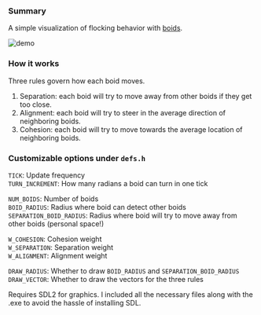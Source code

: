 ### Summary

A simple visualization of flocking behavior with [boids](http://www.red3d.com/cwr/boids/).

![demo](https://i.gyazo.com/d6741f0e8091731673d51cf91cee5f88.gif)

### How it works

Three rules govern how each boid moves.  
1) Separation: each boid will try to move away from other boids if they get too close.  
2) Alignment: each boid will try to steer in the average direction of neighboring boids.  
3) Cohesion: each boid will try to move towards the average location of neighboring boids.  

### Customizable options under `defs.h`  
`TICK`: Update frequency  
`TURN_INCREMENT`: How many radians a boid can turn in one tick  

`NUM_BOIDS`: Number of boids  
`BOID_RADIUS`: Radius where boid can detect other boids  
`SEPARATION_BOID_RADIUS`: Radius where boid will try to move away from other boids (personal space!)  

`W_COHESION`: Cohesion weight  
`W_SEPARATION`: Separation weight  
`W_ALIGNMENT`: Alignment weight  

`DRAW_RADIUS`: Whether to draw `BOID_RADIUS` and `SEPARATION_BOID_RADIUS`  
`DRAW_VECTOR`: Whether to draw the vectors for the three rules  

Requires SDL2 for graphics. I included all the necessary files along with the .exe to avoid the hassle of installing SDL.
